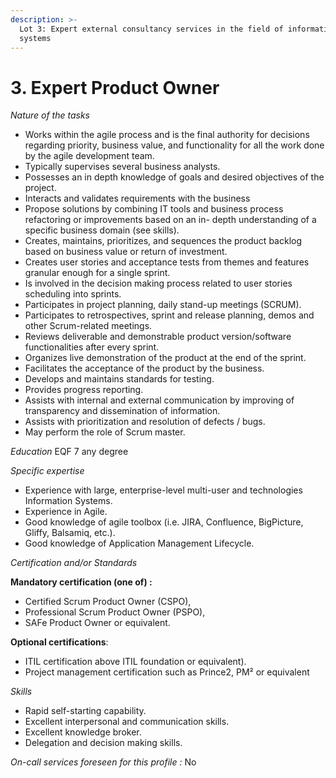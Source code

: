 ```yaml
---
description: >-
  Lot 3: Expert external consultancy services in the field of information
  systems
---
```


# 3. Expert Product Owner

_Nature of the tasks_

* Works within the agile process and is the final authority for decisions regarding priority, business value, and functionality for all the work done by the agile development team.
* Typically supervises several business analysts.
* Possesses an in depth knowledge of goals and desired objectives of the project.
* Interacts and validates requirements with the business
* Propose solutions by combining IT tools and business process refactoring or improvements based on an in- depth understanding of a specific business domain (see skills).
* Creates, maintains, prioritizes, and sequences the product backlog based on business value or return of investment.
* Creates user stories and acceptance tests from themes and features granular enough for a single sprint.
* Is involved in the decision making process related to user stories scheduling into sprints.
* Participates in project planning, daily stand-up meetings (SCRUM).
* Participates to retrospectives, sprint and release planning, demos and other Scrum-related meetings.
* Reviews deliverable and demonstrable product version/software functionalities after every sprint.
* Organizes live demonstration of the product at the end of the sprint.
* Facilitates the acceptance of the product by the business.
* Develops and maintains standards for testing.
* Provides progress reporting.
* Assists with internal and external communication by improving of transparency and dissemination of information.
* Assists with prioritization and resolution of defects / bugs.
* May perform the role of Scrum master.

_Education_ EQF 7 any degree

_Specific expertise_

* Experience with large, enterprise-level multi-user and technologies Information Systems.
* Experience in Agile.
* Good knowledge of agile toolbox (i.e. JIRA, Confluence, BigPicture, Gliffy, Balsamiq, etc.).
* Good knowledge of Application Management Lifecycle.

_Certification and/or Standards_

**Mandatory certification (one of) :**

* Certified Scrum Product Owner (CSPO),
* Professional Scrum Product Owner (PSPO),
* SAFe Product Owner or equivalent.

**Optional certifications**:

* ITIL certification above ITIL foundation or equivalent).
* Project management certification such as Prince2, PM² or equivalent

_Skills_

* Rapid self-starting capability.
* Excellent interpersonal and communication skills.
* Excellent knowledge broker.
* Delegation and decision making skills.

_On-call services foreseen for this profile :_ No
